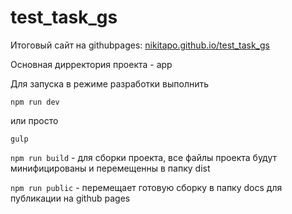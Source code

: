 # test_task_gs

Итоговый сайт на githubpages: [nikitapo.github.io/test_task_gs](nikitapo.github.io/test_task_gs)

Основная дирректория проекта - app

Для запуска в режиме разработки выполнить 

`npm run dev` 

или просто 

`gulp`

`npm run build` - для сборки проекта, все файлы проекта будут минифицированы и перемещенны в папку dist

`npm run public` - перемещает готовую сборку в папку docs для публикации на github pages
